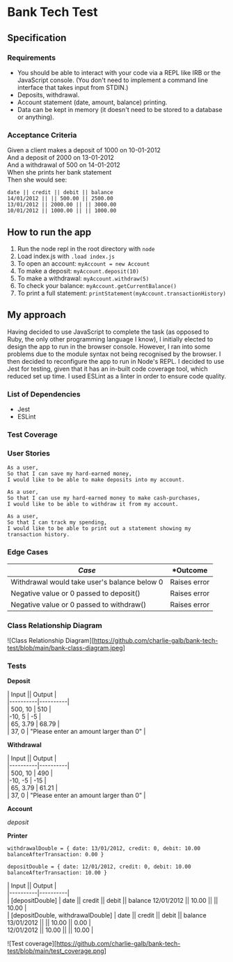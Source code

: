 # Bank Tech Test  
  
## Specification  

### Requirements

- You should be able to interact with your code via a REPL like IRB or the JavaScript console. (You don't need to implement a command line interface that takes input from STDIN.)  
- Deposits, withdrawal.  
- Account statement (date, amount, balance) printing.  
- Data can be kept in memory (it doesn't need to be stored to a database or anything).  

### Acceptance Criteria  

Given a client makes a deposit of 1000 on 10-01-2012  
And a deposit of 2000 on 13-01-2012   
And a withdrawal of 500 on 14-01-2012  
When she prints her bank statement  
Then she would see:  
```
date || credit || debit || balance  
14/01/2012 || || 500.00 || 2500.00  
13/01/2012 || 2000.00 || || 3000.00  
10/01/2012 || 1000.00 || || 1000.00  
```  

## How to run the app    

1. Run the node repl in the root directory with `node`
2. Load index.js with `.load index.js`  
3. To open an account: `myAccount = new Account`  
4. To make a deposit: `myAccount.deposit(10)`
5. To make a withdrawal: `myAccount.withdraw(5)`  
6. To check your balance: `myAccount.getCurrentBalance()`  
7. To print a full statement: `printStatement(myAccount.transactionHistory)`

## My approach   

Having decided to use JavaScript to complete the task (as opposed to Ruby, the only other programming language I know), I initially elected to design the app to run in the browser console. However, I ran into some problems due to the module syntax not being recognised by the browser. I then decided to reconfigure the app to run in Node's REPL. I decided to use Jest for testing, given that it has an in-built code coverage tool, which reduced set up time. I used ESLint as a linter in order to ensure code quality.

### List of Dependencies  

- Jest  
- ESLint

### Test Coverage

### User Stories  

```
As a user,  
So that I can save my hard-earned money,  
I would like to be able to make deposits into my account.  
```

```
As a user,  
So that I can use my hard-earned money to make cash-purchases,  
I would like to be able to withdraw it from my account.  
```

```
As a user,  
So that I can track my spending,  
I would like to be able to print out a statement showing my transaction history.  
```

### Edge Cases  

| *Case* | *Outcome |
| ------- | -------- |
| Withdrawal would take user's balance below 0 | Raises error |
| Negative value or 0 passed to deposit() | Raises error |
| Negative value or 0 passed to withdraw() | Raises error |  


### Class Relationship Diagram  

![Class Relationship Diagram][https://github.com/charlie-galb/bank-tech-test/blob/main/bank-class-diagram.jpeg]

### Tests  

**Deposit**

| Input  || Output |  
|----------|----------|  
| 500, 10 | 510 |   
|-10, 5 | -5 |   
| 65, 3.79 | 68.79 |   
| 37, 0 | "Please enter an amount larger than 0" |  

**Withdrawal**

| Input  || Output |  
|----------|----------|  
| 500, 10 | 490 |   
|-10, -5 | -15 |   
| 65, 3.79 | 61.21 |   
| 37, 0 | "Please enter an amount larger than 0" |

**Account**  

*deposit*  

**Printer**

`withdrawalDouble = {
    date: 13/01/2012,
    credit: 0,
    debit: 10.00
    balanceAfterTransaction: 0.00
}`  

`depositDouble = {
    date: 12/01/2012,
    credit: 0,
    debit: 10.00
    balanceAfterTransaction: 10.00
}`

| Input  || Output |  
|----------|----------|  
| [depositDouble] | date || credit || debit || balance
12/01/2012 || 10.00 || || 10.00 |   
| [depositDouble, withdrawalDouble] | date || credit || debit || balance   
13/01/2012 ||  || 10.00 || 0.00 |   
12/01/2012 || 10.00 || || 10.00 |

![Test coverage][https://github.com/charlie-galb/bank-tech-test/blob/main/test_coverage.png]